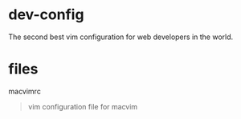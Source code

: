 # dev-config

The second best vim configuration for web developers in the world.

# files

macvimrc

>  vim configuration file for macvim
